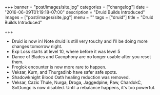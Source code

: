 +++
banner = "post/images/site.jpg"
categories = ["changelog"]
date = "2016-06-09T01:19:18-07:00"
description = "Druid Builds Introduced"
images = ["post/images/site.jpg"]
menu = ""
tags = ["druid"]
title = "Druid Builds Introduced"

+++
* Druid is now in! Note druid is still very touchy and I'll be doing more changes tomorrow night.
* Exp Loss starts at level 10, where before it was level 5
* Dance of Blades and Cacophony are no longer usable after you reset them.
* Froglok encounter is now more rare to happen.
* Veksar, Kurn, and Thurgadinb have safer safe spots.
* Shadowknight Blood Oath healing reduction was removed.
* Veksar, Cazic Thule, Nurga, Droga, Jaggedpine, Paw, ChardokC, SolDungc is now disabled. Until a rebalance happens, it's too powerful.
<!--more-->